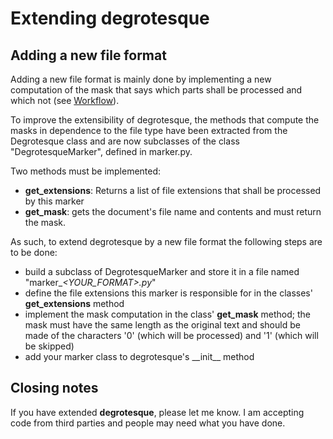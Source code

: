# Extending degrotesque

## Adding a new file format

Adding a new file format is mainly done by implementing a new computation of
the mask that says which parts shall be processed and which not (see [Workflow](workflow.md)).

To improve the extensibility of degrotesque, the methods that compute the masks
in dependence to the file type have been extracted from the Degrotesque class
and are now subclasses of the class "DegrotesqueMarker", defined in marker.py.

Two methods must be implemented:

* __get_extensions__: Returns a list of file extensions that shall be processed by
this marker
* __get_mask__: gets the document's file name and contents and must return the mask.


As such, to extend degrotesque by a new file format the following steps are
to be done:

* build a subclass of DegrotesqueMarker and store it in a file named "marker_*&lt;YOUR_FORMAT&gt;.py*"
* define the file extensions this marker is responsible for in the classes' **get_extensions** method
* implement the mask computation in the class' **get_mask** method; the mask must have the same length as the original text and should be made of the characters '0' (which will be processed) and '1' (which will be skipped)
* add your marker class to degrotesque's \_\_init\_\_ method

## Closing notes

If you have extended **degrotesque**, please let me know. I am accepting code from
third parties and people may need what you have done.

